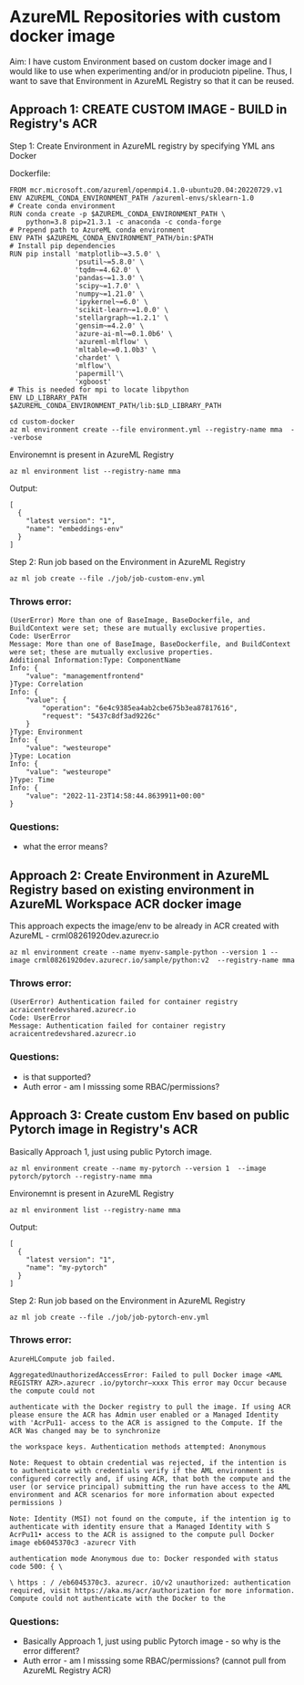 # AzureML Repositories with custom docker image

Aim: I have custom Environment based on custom docker image and I would like to use when experimenting and/or in produciotn pipeline. Thus, I want to save that Environment in AzureML Registry so that it can be reused.


## Approach 1: CREATE CUSTOM IMAGE - BUILD in Registry's ACR

Step 1: Create Environment in AzureML registry by specifying YML ans Docker


Dockerfile:
```shell
FROM mcr.microsoft.com/azureml/openmpi4.1.0-ubuntu20.04:20220729.v1
ENV AZUREML_CONDA_ENVIRONMENT_PATH /azureml-envs/sklearn-1.0
# Create conda environment
RUN conda create -p $AZUREML_CONDA_ENVIRONMENT_PATH \
    python=3.8 pip=21.3.1 -c anaconda -c conda-forge
# Prepend path to AzureML conda environment
ENV PATH $AZUREML_CONDA_ENVIRONMENT_PATH/bin:$PATH
# Install pip dependencies
RUN pip install 'matplotlib~=3.5.0' \
                'psutil~=5.8.0' \
                'tqdm~=4.62.0' \
                'pandas~=1.3.0' \
                'scipy~=1.7.0' \
                'numpy~=1.21.0' \
                'ipykernel~=6.0' \
                'scikit-learn~=1.0.0' \
                'stellargraph~=1.2.1' \
                'gensim~=4.2.0' \
                'azure-ai-ml~=0.1.0b6' \
                'azureml-mlflow' \
                'mltable~=0.1.0b3' \
                'chardet' \
                'mlflow'\
                'papermill'\
                'xgboost'
# This is needed for mpi to locate libpython
ENV LD_LIBRARY_PATH $AZUREML_CONDA_ENVIRONMENT_PATH/lib:$LD_LIBRARY_PATH
```

```shell
cd custom-docker
az ml environment create --file environment.yml --registry-name mma  --verbose
```

Environemnt is present in AzureML Registry

```shell
az ml environment list --registry-name mma
```

Output:
```
[
  {
    "latest version": "1",
    "name": "embeddings-env"
  }
]
```

Step 2: Run job based on the Environment in AzureML Registry

```shell
az ml job create --file ./job/job-custom-env.yml
```

### Throws error:
```shell
(UserError) More than one of BaseImage, BaseDockerfile, and BuildContext were set; these are mutually exclusive properties.
Code: UserError
Message: More than one of BaseImage, BaseDockerfile, and BuildContext were set; these are mutually exclusive properties.
Additional Information:Type: ComponentName
Info: {
    "value": "managementfrontend"
}Type: Correlation
Info: {
    "value": {
        "operation": "6e4c9385ea4ab2cbe675b3ea87817616",
        "request": "5437c8df3ad9226c"
    }
}Type: Environment
Info: {
    "value": "westeurope"
}Type: Location
Info: {
    "value": "westeurope"
}Type: Time
Info: {
    "value": "2022-11-23T14:58:44.8639911+00:00"
}
```

### Questions:
- what the error means?


## Approach 2: Create Environment in AzureML Registry based on existing environment in AzureML Workspace ACR docker image
This approach expects the image/env to be already in ACR created with AzureML - crml08261920dev.azurecr.io 

```
az ml environment create --name myenv-sample-python --version 1 --image crml08261920dev.azurecr.io/sample/python:v2  --registry-name mma
```

### Throws error:
```
(UserError) Authentication failed for container registry acraicentredevshared.azurecr.io
Code: UserError
Message: Authentication failed for container registry acraicentredevshared.azurecr.io
```
### Questions:
- is that supported?
- Auth error - am I misssing some RBAC/permissions?



## Approach 3: Create custom Env based on public Pytorch image in Registry's ACR
Basically Approach 1, just using public Pytorch image.

```
az ml environment create --name my-pytorch --version 1  --image pytorch/pytorch --registry-name mma
```

Environemnt is present in AzureML Registry

```shell
az ml environment list --registry-name mma
```

Output:
```
[
  {
    "latest version": "1",
    "name": "my-pytorch"
  }
]
```

Step 2: Run job based on the Environment in AzureML Registry

```shell
az ml job create --file ./job/job-pytorch-env.yml
```
### Throws error:
```
AzureHLCompute job failed.

AggregatedUnauthorizedAccessError: Failed to pull Docker image <AML REGISTRY AZR>.azurecr .io/pytorchr—xxxx This error may Occur because the compute could not

authenticate with the Docker registry to pull the image. If using ACR please ensure the ACR has Admin user enabled or a Managed Identity with 'AcrPu11- access to the ACR is assigned to the Compute. If the ACR Was changed may be to synchronize

the workspace keys. Authentication methods attempted: Anonymous

Note: Request to obtain credential was rejected, if the intention is to authenticate with credentials verify if the AML environment is configured correctly and, if using ACR, that both the compute and the user (or service principal) submitting the run have access to the AML environment and ACR scenarios for more information about expected permissions )

Note: Identity (MSI) not found on the compute, if the intention ig to authenticate with identity ensure that a Managed Identity with S AcrPu11• access to the ACR is assigned to the compute pull Docker image eb6045370c3 -azurecr Vith

authentication mode Anonymous due to: Docker responded with status code 500: { \

\ https : / /eb6045370c3. azurecr. iO/v2 unauthorized: authentication required, visit https://aka.ms/acr/authorization for more information. Compute could not authenticate with the Docker to the
```

### Questions:
- Basically Approach 1, just using public Pytorch image - so why is the error different?
- Auth error - am I misssing some RBAC/permissions? (cannot pull from AzureML Registry ACR)

